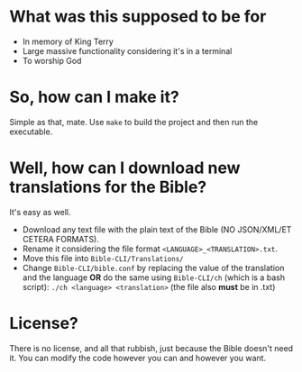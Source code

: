 # What was this supposed to be for
- In memory of King Terry
- Large massive functionality considering it's in a terminal
- To worship God

# So, how can I make it?
Simple as that, mate. Use ```make``` to build the project and then run the executable.

# Well, how can I download new translations for the Bible?
It's easy as well.
- Download any text file with the plain text of the Bible (NO JSON/XML/ET CETERA FORMATS).
- Rename it considering the file format ```<LANGUAGE>_<TRANSLATION>.txt```.
- Move this file into ```Bible-CLI/Translations/```
- Change ```Bible-CLI/bible.conf``` by replacing the value of the translation and the language **OR** do the same using ```Bible-CLI/ch``` (which is a bash script): ```./ch <language> <translation>``` (the file also **must** be in .txt)

# License?
There is no license, and all that rubbish, just because the Bible doesn't need it. You can modify the code however you can and however you want.
